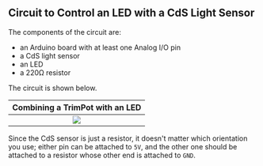 ## Circuit to Control an LED with a CdS Light Sensor ##

The components of the circuit are:

* an Arduino board with at least one Analog I/O pin
* a CdS light sensor
* an LED
* a 220Ω resistor

The circuit is shown below.  

| Combining a TrimPot with an LED            |
|:------------------------------------------:|
| ![](images/cds_w_led.png) |

Since the CdS sensor is just a resistor, it doesn't matter which
orientation you use; either pin can be attached to `5V`, and the
other one should be attached to a resistor whose other end is
attached to `GND`.










